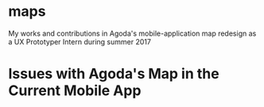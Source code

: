 # maps
My works and contributions in Agoda's mobile-application map redesign as a UX Prototyper Intern during summer 2017

# Issues with Agoda's Map in the Current Mobile App
